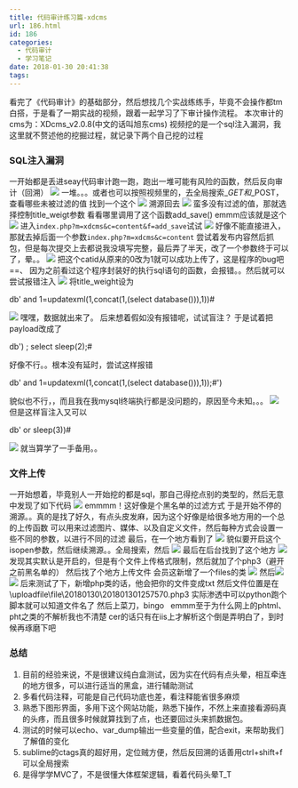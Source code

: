```yaml
---
title: 代码审计练习篇-xdcms
url: 186.html
id: 186
categories:
  - 代码审计
  - 学习笔记
date: 2018-01-30 20:41:38
tags:
---
```


看完了《代码审计》的基础部分，然后想找几个实战练练手，毕竟不会操作都tm白搭，于是看了一期实战的视频，跟着一起学习了下审计操作流程。 
本次审计的cms为：XDcms_v2.0.8(中文的话叫旭东cms) 视频挖的是一个sql注入漏洞，我这里就不赘述他的挖掘过程，就记录下两个自己挖的过程

### SQL注入漏洞

一开始都是丢进seay代码审计跑一跑，跑出一堆可能有风险的函数，然后反向审计（回溯） 
![](http://blog.kingkk.com/wp-content/uploads/2018/01/888dadf3f5a940a8fc40877f17b2a1b9.png) 
一堆。。。或者也可以按照视频里的，去全局搜索$\_GET和$\_POST，查看哪些未被过滤的值 找到一个这个 
![](http://blog.kingkk.com/wp-content/uploads/2018/01/ffba836ddb0529df7e760ace3eef90e8.png) 
溯源回去 ![](http://blog.kingkk.com/wp-content/uploads/2018/01/9138038a24526815c3e09b15e52c2b57.png) 
蛮多没有过滤的值，那就选择控制title\_weigt参数 看看哪里调用了这个函数add\_save() emmm应该就是这个 
![](http://blog.kingkk.com/wp-content/uploads/2018/01/cbae44b0582c7e4fb6d45945003966a8.png) 
进入`index.php?m=xdcms&c=content&f=add_save`试试 
![](http://blog.kingkk.com/wp-content/uploads/2018/01/4072587b915bd96c85a20268ff4f85e3.png) 
好像不能直接进入，那就去掉后面一个参数`index.php?m=xdcms&c=content` 尝试着发布内容然后抓包，但是每次提交上去都说我没填写完整，最后弄了半天，改了一个参数终于可以了，晕。。 
![](http://blog.kingkk.com/wp-content/uploads/2018/01/7d21cf67e3407c0faac4d5eeaf1ac643.png)
把这个catid从原来的0改为1就可以成功上传了，这是程序的bug吧==、 因为之前看过这个程序封装好的执行sql语句的函数，会报错。。然后就可以尝试报错注入 
![](http://blog.kingkk.com/wp-content/uploads/2018/01/3da1e2ff5468fd66c30f300d8c71952b.png) 
将title_weight设为

db' and 1=updatexml(1,concat(1,(select database())),1))#

![](http://blog.kingkk.com/wp-content/uploads/2018/01/17601afe45051b1bba9a24ceaddf1f6e.png) 
嘿嘿，数据就出来了。 后来想着假如没有报错呢，试试盲注？ 于是试着把payload改成了

db') ; select sleep(2);#

好像不行。。根本没有延时，尝试这样报错

db' and 1=updatexml(1,concat(1,(select database())),1));#')

貌似也不行，，而且我在我mysql终端执行都是没问题的，原因至今未知。。。 
![](http://blog.kingkk.com/wp-content/uploads/2018/01/57ace8716ca4b5215086d43c1439e350.png) 
但是这样盲注入又可以

db' or sleep(3))#

![](http://blog.kingkk.com/wp-content/uploads/2018/01/8ebb3db442ce1459b5aab7e6b340169d.png) 
就当算学了一手备用。。    

### 文件上传

一开始想着，毕竟别人一开始挖的都是sql，那自己得挖点别的类型的，然后无意中发现了如下代码 
![](http://blog.kingkk.com/wp-content/uploads/2018/01/d7fc6da99b062c69d1b3932f454fdee3.png) 
emmmm！这好像是个黑名单的过滤方式 于是开始不停的溯源。。真的是找了好久，有点头皮发麻，因为这个好像是给很多地方用的一个总的上传函数 可以用来过滤图片、媒体、以及自定义文件，然后每种方式会设置一些不同的参数，以进行不同的过滤 
最后，在一个地方看到了
![](http://blog.kingkk.com/wp-content/uploads/2018/01/fa7c27369a05b4d8722fe834918995c0.png) 
貌似要开启这个isopen参数，然后继续溯源。。全局搜索，然后 
![](http://blog.kingkk.com/wp-content/uploads/2018/01/cab36511bf62e30afaad048213140134.png) 
最后在后台找到了这个地方 ![](http://blog.kingkk.com/wp-content/uploads/2018/01/aab87560d3b2f485b3fe401397bcef88.png) 
发现其实默认是开启的，但是有个文件上传格式限制，然后就加了个php3（避开之前黑名单的） 然后找了个地方上传文件 会员这新增了一个files的类
![](http://blog.kingkk.com/wp-content/uploads/2018/01/a4f8b0482cf420ee4629fc8b51c61c2a.png) 
然后![](http://blog.kingkk.com/wp-content/uploads/2018/01/75f2dbc2821cf920bca25a733245d11c.png)
![](http://blog.kingkk.com/wp-content/uploads/2018/01/da6f552fa46a4953b0194753d9b5a16f.png) 
后来测试了下，新增php类的话，他会把你的文件变成txt 然后文件位置是在\\uploadfile\\file\\20180130\\201801301257570.php3 实际渗透中可以python跑个脚本就可以知道文件名了 
然后上菜刀，bingo  
emmm至于为什么网上的phtml、pht之类的不解析我也不清楚 cer的话只有在iis上才解析这个倒是弄明白了，到时候再琢磨下吧      

### 总结

1.  目前的经验来说，不是很建议纯白盒测试，因为实在代码有点头晕，相互牵连的地方很多，可以进行适当的黑盒，进行辅助测试
2.  多看代码注释，可能是自己代码功底也差，看注释能省很多麻烦
3.  熟悉下图形界面，多用下这个网站功能，熟悉下操作，不然上来直接看源码真的头疼，而且很多时候就算找到了点，也还要回过头来抓数据包。
4.  测试的时候可以echo、var_dump输出一些变量的值，配合exit，来帮助我们了解值的变化
5.  sublime的ctags真的超好用，定位贼方便，然后反回溯的话善用ctrl+shift+f可以全局搜索
6.  是得学学MVC了，不是很懂大体框架逻辑，看着代码头晕T_T